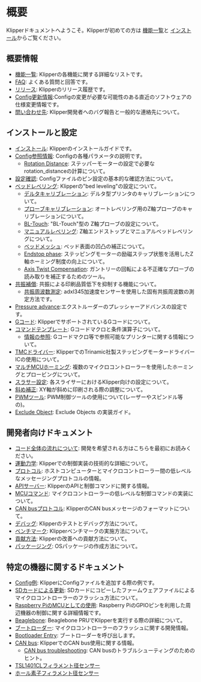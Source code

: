 # 概要

Klipperドキュメントへようこそ。Klipperが初めての方は [機能一覧](Features.md)と [インストール](Installation.md)からご覧ください。

## 概要情報

- [機能一覧](Features.md): Klipperの各機能に関する詳細なリストです。
- [FAQ](FAQ.md): よくある質問と回答です。
- [リリース](Releases.md): Klipperのリリース履歴です。
- [Config更新情報](Config_Changes.md):Configの変更が必要な可能性のある直近のソフトウェアの仕様変更情報です。
- [問い合わせ先](Contact.md): Klipper開発者へのバグ報告と一般的な連絡先について。

## インストールと設定

- [インストール](Installation.md): Klipperのインストールガイドです。
- [Config参照情報](Config_Reference.md): Configの各種パラメータの説明です。
   - [Rotation Distance](Rotation_Distance.md): ステッパーモーターの設定で必要な rotation_distanceの計算について。
- [設定確認](Config_checks.md): Configファイルのピン設定の基本的な確認方法について。
- [ベッドレベリング](Bed_Level.md): Klipperの"bed leveling"の設定について。
   - [デルタキャリブレーション](Delta_Calibrate.md): デルタ型プリンタのキャリブレーションについて。
   - [プローブキャリブレーション](Probe_Calibrate.md): オートレベリング用のZ軸プローブのキャリブレーションについて。
   - [BL-Touch](BLTouch.md): "BL-Touch"型の Z軸プローブの設定について。
   - [マニュアルレベリング](Manual_Level.md): Z軸エンドストップとマニュアルベッドレベリングについて。
   - [ベッドメッシュ](Bed_Mesh.md): ベッド表面の凹凸の補正について。
   - [Endstop phase](Endstop_Phase.md): ステッピングモーターの励磁ステップ状態を活用したZ軸ホーミング制度の向上について。
   - [Axis Twist Compensation](Axis_Twist_Compensation.md): ガントリーの回転による不正確なプローブの読み取りを補正するためのツール。
- [共振補償](Resonance_Compensation.md): 共振による印刷品質低下を抑制する機能について。
   - [共振周波数測定](Measuring_Resonances.md): adxl345加速度センサーを使用した固有共振周波数の測定方法です。
- [Pressure advance](Pressure_Advance.md):エクストルーダーのプレッシャーアドバンスの設定です。
- [Gコード](G-Codes.md): KlipperでサポートされているGコードについて。
- [コマンドテンプレート](Command_Templates.md): Gコードマクロと条件演算子について。
   - [情報の参照](Status_Reference.md): Gコードマクロ等で参照可能なプリンターに関する情報について。
- [TMCドライバー](TMC_Drivers.md): KlipperでのTrinamic社製ステッピングモータードライバーICの使用について。
- [マルチMCUホーミング](Multi_MCU_Homing.md): 複数のマイクロコントローラーを使用したホーミングとプロービングについて。
- [スラサー設定](Slicers.md): 各スライサーにおけるKlipper向けの設定について。
- [斜め補正](Skew_Correction.md): XY軸が斜めに印刷される際の調整について。
- [PWMツール](Using_PWM_Tools.md): PWM制御ツールの使用について(レーザーやスピンドル等の)。
- [Exclude Object](Exclude_Object.md): Exclude Objects の実装ガイド。

## 開発者向けドキュメント

- [コード全体の流れについて](Code_Overview.md): 開発を希望される方はこちらを最初にお読みください。
- [運動力学](Kinematics.md): Klipperでの制御実装の技術的な詳細について。
- [プロトコル](Protocol.md): ホストコンピューターとマイクロコントローラー間の低レベルなメッセージングプロトコルの情報。
- [APIサーバー](API_Server.md): KlipperのAPIと制御コマンドに関する情報。
- [MCUコマンド](MCU_Commands.md): マイクロコントローラーの低レベルな制御コマンドの実装について。
- [CAN busプロトコル](CANBUS_protocol.md): KlipperのCAN busメッセージのフォーマットについて。
- [デバッグ](Debugging.md): Klipperのテストとデバッグ方法について。
- [ベンチマーク](Benchmarks.md): Klipperベンチマークの実施方法について。
- [貢献方法](CONTRIBUTING.md): Klipperの改善への貢献方法について。
- [パッケージング](Packaging.md): OSパッケージの作成方法について。

## 特定の機器に関するドキュメント

- [Config例](Example_Configs.md): KlipperにConfigファイルを追加する際の例です。
- [SDカードによる更新](SDCard_Updates.md): SDカードにコピーしたファームウェアファイルによるマイクロコントローラーのフラッシュ方法について。
- [Raspberry PiのMCUとしての使用](RPi_microcontroller.md): Raspberry PiのGPIOピンを利用した周辺機器の制御に関する詳細情報です。
- [Beaglebone](Beaglebone.md): Beaglebone PRUでKlipperを実行する際の詳細について。
- [ブートローダー](Bootloaders.md): マイクロコントローラーのフラッシュに関する開発情報。
- [Bootloader Entry](Bootloader_Entry.md): ブートローダーを呼び出します。
- [CAN bus](CANBUS.md): KlipperでのCAN bus使用に関する情報。
   - [CAN bus troubleshooting](CANBUS_Troubleshooting.md): CAN busのトラブルシューティングのためのヒント。
- [TSL1401CLフィラメント径センサー](TSL1401CL_Filament_Width_Sensor.md)
- [ホール素子フィラメント径センサー](Hall_Filament_Width_Sensor.md)
